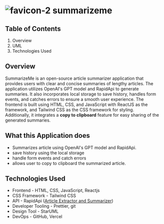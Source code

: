 #  ![favicon-2](https://user-images.githubusercontent.com/75694208/233992679-ffcb2c2d-578d-432f-835a-a3a99069c015.png) summarizeme

## Table of Contents
1. Overview
2. UML
3. Technologies Used

## Overview
SummarizeMe is an open-source article summarizer application that provides users with clear and concise summaries of lengthy articles. The application utilizes OpenAI's GPT model and RapidApi to generate summaries. It also incorporates local storage to save history, handles form events, and catches errors to ensure a smooth user experience. The frontend is built using HTML, CSS, and JavaScript with ReactJS as the framework, and Tailwind CSS as the CSS framework for styling. Additionally, it integrates a **copy to clipboard** feature for easy sharing of the generated summaries.


## What this Application does
- Summarizes article using OpenAI's GPT model and RapidApi.
- save history using the local storage
- handle form events and catch errors
- allows user to copy to clipboard the summarized article.

## Technologies Used
- Frontend - HTML, CSS, JavaScript, Reactjs
- CSS Framework - Tailwind CSS
- API - RapidApi ([Article Extractor and Summarizer](https://rapidapi.com/restyler/api/article-extractor-and-summarizer?utm_source=youtube.com%2FJavaScriptMastery&utm_medium=referral&utm_campaign=DevRel))
- Developer Tooling - Prettier, git
- Design Tool - StarUML
- DevOps - GitHub, Vercel
